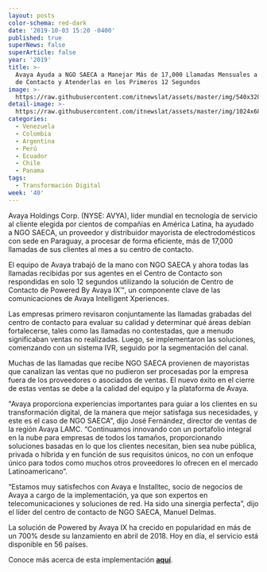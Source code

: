 ```yaml
---
layout: posts
color-schema: red-dark
date: '2019-10-03 15:20 -0400'
published: true
superNews: false
superArticle: false
year: '2019'
title: >-
  Avaya Ayuda a NGO SAECA a Manejar Más de 17,000 Llamadas Mensuales a su Centro
  de Contacto y Atenderlas en los Primeros 12 Segundos
image: >-
  https://raw.githubusercontent.com/itnewslat/assets/master/img/540x320/call-center-p.jpg
detail-image: >-
  https://raw.githubusercontent.com/itnewslat/assets/master/img/1024x680/call-center-g.jpg
categories:
  - Venezuela
  - Colombia
  - Argentina
  - Perú
  - Ecuador
  - Chile
  - Panama
tags:
  - Transformación Digital
week: '40'
---
```

Avaya Holdings Corp. (NYSE: AVYA), líder mundial en tecnología de servicio al cliente elegida por cientos de compañías en América Latina, ha ayudado a NGO SAECA, un proveedor y distribuidor mayorista de electrodomésticos con sede en Paraguay, a procesar de forma eficiente, más de 17,000 llamadas de sus clientes al mes a su centro de contacto.
 
El equipo de Avaya trabajó de la mano con NGO SAECA y ahora todas las llamadas recibidas por sus agentes en el Centro de Contacto son respondidas en solo 12 segundos utilizando la solución de Centro de Contacto de Powered By Avaya IX™, un componente clave de las comunicaciones de Avaya Intelligent Xperiences.
 
Las empresas primero revisaron conjuntamente las llamadas grabadas del centro de contacto para evaluar su calidad y determinar qué áreas debían fortalecerse, tales como las llamadas no contestadas, que a menudo significaban ventas no realizadas. Luego, se implementaron las soluciones, comenzando con un sistema IVR, seguido por la segmentación del canal.
 
Muchas de las llamadas que recibe NGO SAECA provienen de mayoristas que canalizan las ventas que no pudieron ser procesadas por la empresa fuera de los proveedores o asociados de ventas. El nuevo éxito en el cierre de estas ventas se debe a la calidad del equipo y la plataforma de Avaya.
 
"Avaya proporciona experiencias importantes para guiar a los clientes en su transformación digital, de la manera que mejor satisfaga sus necesidades, y este es el caso de NGO SAECA", dijo José Fernández, director de ventas de la región Avaya LAMC. “Continuamos innovando con un portafolio integral en la nube para empresas de todos los tamaños, proporcionando soluciones basadas en lo que los clientes necesitan, bien sea nube pública, privada o híbrida y en función de sus requisitos únicos, no con un enfoque único para todos como muchos otros proveedores lo ofrecen en el mercado Latinoamericano”.
 
 “Estamos muy satisfechos con Avaya e Installtec, socio de negocios de Avaya a cargo de la implementación, ya que son expertos en telecomunicaciones y soluciones de red. Ha sido una sinergia perfecta”, dijo el líder del centro de contacto de NGO SAECA, Manuel Delmas.
 
La solución de Powered by Avaya IX ha crecido en popularidad en más de un 700% desde su lanzamiento en abril de 2018. Hoy en día, el servicio está disponible en 56 países.
 
Conoce más acerca de esta implementación **[aquí](https://www.avaya.com/es/case-studies/ngo-saeca/)**. 